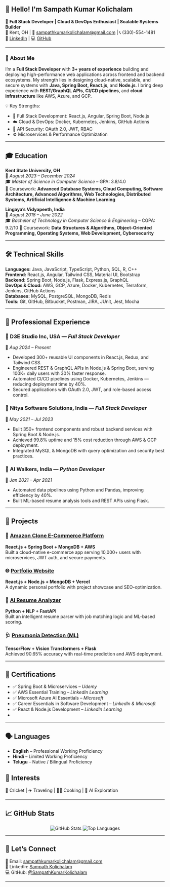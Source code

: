 ## 👋 Hello! I'm Sampath Kumar Kolichalam

🚀 **Full Stack Developer | Cloud & DevOps Enthusiast | Scalable Systems Builder**  
📍 Kent, OH | 📧 [sampathkumarkolichalam@gmail.com](mailto:sampathkumarkolichalam@gmail.com) | 📞 (330)-554-1481  
🔗 [LinkedIn](https://www.linkedin.com/in/sampath-kumar-kolichalam-18b57b1ab/) | 💻 [GitHub](https://github.com/SampathKumarKolichalam)

---

### 🧠 **About Me**

I’m a **Full Stack Developer** with **3+ years of experience** building and deploying high-performance web applications across frontend and backend ecosystems. My strength lies in designing cloud-native, scalable, and secure systems with **Java, Spring Boot, React.js**, and **Node.js**. I bring deep experience with **REST/GraphQL APIs**, **CI/CD pipelines**, and **cloud infrastructure** like AWS, Azure, and GCP.

💡 Key Strengths:
- 🔧 Full Stack Development: React.js, Angular, Spring Boot, Node.js  
- ☁️ Cloud & DevOps: Docker, Kubernetes, Jenkins, GitHub Actions  
- 🔐 API Security: OAuth 2.0, JWT, RBAC  
- ⚙️ Microservices & Performance Optimization

---

## 🎓 **Education**

**Kent State University, OH**  
📅 *August 2023 – December 2024*  
🎓 *Master of Science in Computer Science* – GPA: 3.8/4.0  
📌 Coursework: **Advanced Database Systems, Cloud Computing, Software Architecture, Advanced Algorithms, Web Technologies, Distributed Systems, Artificial Intelligence & Machine Learning**  

**Lingaya’s Vidyapeeth, India**  
📅 *August 2018 – June 2022*  
🎓 *Bachelor of Technology in Computer Science & Engineering* – CGPA: 9.2/10
📌 Coursework: **Data Structures & Algorithms, Object-Oriented Programming, Operating Systems, Web Development, Cybersecurity** 

---

## 🛠️ **Technical Skills**

**Languages:** Java, JavaScript, TypeScript, Python, SQL, R, C++  
**Frontend:** React.js, Angular, Tailwind CSS, Material UI, Bootstrap  
**Backend:** Spring Boot, Node.js, Flask, Express.js, GraphQL  
**DevOps & Cloud:** AWS, GCP, Azure, Docker, Kubernetes, Terraform, Jenkins, GitHub Actions  
**Databases:** MySQL, PostgreSQL, MongoDB, Redis  
**Tools:** Git, GitHub, Bitbucket, Postman, JIRA, JUnit, Jest, Mocha

---

## 💼 **Professional Experience**

### 🏢 D3E Studio Inc, USA — *Full Stack Developer*  
📅 *Aug 2024 – Present*  
- Developed 300+ reusable UI components in React.js, Redux, and Tailwind CSS.  
- Engineered REST & GraphQL APIs in Node.js & Spring Boot, serving 100K+ daily users with 30% faster response.  
- Automated CI/CD pipelines using Docker, Kubernetes, Jenkins — reducing deployment time by 40%.  
- Secured applications with OAuth 2.0, JWT, and role-based access control.

### 🏢 Nitya Software Solutions, India — *Full Stack Developer*  
📅 *May 2021 – Jul 2023*  
- Built 350+ frontend components and robust backend services with Spring Boot & Node.js.  
- Achieved 99.8% uptime and 15% cost reduction through AWS & GCP deployment.  
- Integrated MySQL & MongoDB with query optimization and security best practices.

### 🏢 AI Walkers, India — *Python Developer*  
📅 *Jan 2021 – Apr 2021*  
- Automated data pipelines using Python and Pandas, improving efficiency by 40%.  
- Built ML-based resume analysis tools and REST APIs using Flask.

---

## 🌟 **Projects**

### 🛒 [Amazon Clone E-Commerce Platform](https://github.com/SampathKumarKolichalam/Amazon-Clone-Web-Application)  
**React.js + Spring Boot + MongoDB + AWS**  
Built a cloud-native e-commerce app serving 10,000+ users with microservices, JWT auth, and secure payments.

### 🌐 [Portfolio Website](https://github.com/SampathKumarKolichalam/Portfolio-Website)  
**React.js + Node.js + MongoDB + Vercel**  
A dynamic personal portfolio with project showcase and SEO-optimization.

### 📄 [AI Resume Analyzer](https://github.com/SampathKumarKolichalam/Smart-Resume-Analysis-Using-NLP)  
**Python + NLP + FastAPI**  
Built an intelligent resume parser with job matching logic and ML-based scoring.

### 🩺 [Pneumonia Detection (ML)](https://github.com/K-Roshini-Reddy/Capstone---Team_2)  
**TensorFlow + Vision Transformers + Flask**  
Achieved 90.65% accuracy with real-time prediction and AWS deployment.

---

## 📜 **Certifications**

- ✅ Spring Boot & Microservices – *Udemy*  
- ✅ AWS Essential Training – *LinkedIn Learning*  
- ✅ Microsoft Azure AI Essentials – *Microsoft*  
- ✅ Career Essentials in Software Development – *LinkedIn & Microsoft*  
- ✅ React & Node.js Development – *LinkedIn Learning*
- 
---

## 🗣️ Languages

- **English** – Professional Working Proficiency  
- **Hindi** – Limited Working Proficiency  
- **Telugu** – Native / Bilingual Proficiency

## 🎯 **Interests**

🏏 Cricket | ✈️ Traveling | 👨‍🍳 Cooking | 🤖 AI Exploration  

---

## 📈 **GitHub Stats**

<p align="center">
  <img src="https://github-readme-stats.vercel.app/api?username=SampathKumarKolichalam&show_icons=true&theme=dark" alt="GitHub Stats"/>
  <img src="https://github-readme-stats.vercel.app/api/top-langs/?username=SampathKumarKolichalam&layout=compact&theme=dark" alt="Top Languages"/>
</p>

---

## 🤝 **Let’s Connect**

📧 Email: [sampathkumarkolichalam@gmail.com](mailto:sampathkumarkolichalam@gmail.com)  
🔗 LinkedIn: [Sampath Kolichalam](https://www.linkedin.com/in/sampath-kumar-kolichalam-18b57b1ab/)  
💻 GitHub: [@SampathKumarKolichalam](https://github.com/SampathKumarKolichalam)

---

